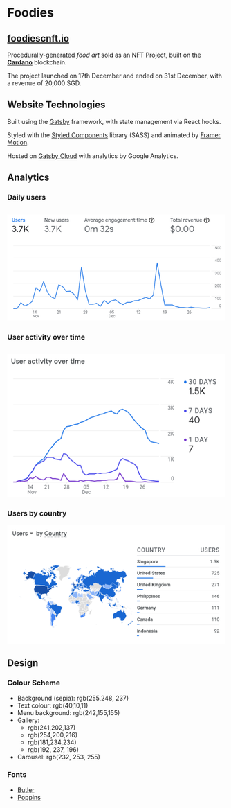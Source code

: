 # Foodies
## [**foodiescnft.io**](https://foodiescnft.io)

Procedurally-generated *food art* sold as an NFT Project, built on the [**Cardano**](https://cardano.org/) blockchain. 

The project launched on 17th December and ended on 31st December, with a revenue of 20,000 SGD.

## Website Technologies
Built using the [Gatsby](https://www.gatsbyjs.com/) framework, with state management via React hooks.

Styled with the [Styled Components](https://styled-components.com/) library (SASS) and animated by [Framer Motion](https://www.framer.com/motion/).

Hosted on [Gatsby Cloud](https://www.gatsbyjs.com/products/cloud/) with analytics by Google Analytics.

## Analytics
### Daily users
![](analytics/daily-users.png)
---
### User activity over time
![](analytics/user-activity-over-time.png)
---
### Users by country
![](analytics/users-by-country.png)

## Design
### Colour Scheme
- Background (sepia): rgb(255,248, 237)
- Text colour: rgb(40,10,11)
- Menu background: rgb(242,155,155)
- Gallery:
  - rgb(241,202,137)
  - rgb(254,200,216)
  - rgb(181,234,234)
  - rgb(192, 237, 196)
- Carousel: rgb(232, 253, 255)

### Fonts
- [Butler](http://fabiandesmet.com/portfolio/butler-font/)
- [Poppins](https://www.typewolf.com/poppins)
